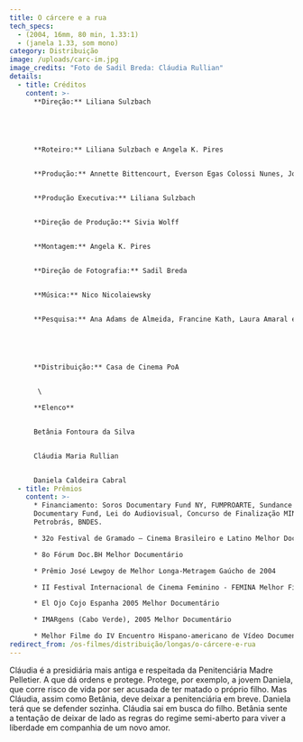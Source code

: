 ```yaml
---
title: O cárcere e a rua
tech_specs:
  - (2004, 16mm, 80 min, 1.33:1)
  - (janela 1.33, som mono)
category: Distribuição
image: /uploads/carc-im.jpg
image_credits: "Foto de Sadil Breda: Cláudia Rullian"
details:
  - title: Créditos
    content: >-
      **Direção:** Liliana Sulzbach


       


      **Roteiro:** Liliana Sulzbach e Angela K. Pires


      **Produção:** Annette Bittencourt, Everson Egas Colossi Nunes, José Pedro Goulart e Ricardo Baptista da Silva


      **Produção Executiva:** Liliana Sulzbach


      **Direção de Produção:** Sivia Wolff


      **Montagem:** Angela K. Pires


      **Direção de Fotografia:** Sadil Breda


      **Música:** Nico Nicolaiewsky


      **Pesquisa:** Ana Adams de Almeida, Francine Kath, Laura Amaral e Silvia Wolff


       


      **Distribuição:** Casa de Cinema PoA


       \

      **Elenco**


      Betânia Fontoura da Silva


      Cláudia Maria Rullian 


      Daniela Caldeira Cabral
  - title: Prêmios
    content: >-
      * Financiamento: Soros Documentary Fund NY, FUMPROARTE, Sundance
      Documentary Fund, Lei do Audiovisual, Concurso de Finalização MINC,
      Petrobrás, BNDES.

      * 32o Festival de Gramado – Cinema Brasileiro e Latino Melhor Documentário

      * 8o Fórum Doc.BH Melhor Documentário

      * Prêmio José Lewgoy de Melhor Longa-Metragem Gaúcho de 2004

      * II Festival Internacional de Cinema Feminino - FEMINA Melhor Filme da Competição Internacional

      * El Ojo Cojo Espanha 2005 Melhor Documentário

      * IMARgens (Cabo Verde), 2005 Melhor Documentário

      * Melhor Filme do IV Encuentro Hispano-americano de Vídeo Documental Independiente (México)
redirect_from: /os-filmes/distribuição/longas/o-cárcere-e-rua
---
```

Cláudia é a presidiária mais antiga e respeitada da Penitenciária Madre Pelletier. A que dá ordens e protege. Protege, por exemplo, a jovem Daniela, que corre risco de vida por ser acusada de ter matado o próprio filho. Mas Cláudia, assim como Betânia, deve deixar a penitenciária em breve. Daniela terá que se defender sozinha. Cláudia sai em busca do filho. Betânia sente a tentação de deixar de lado as regras do regime semi-aberto para viver a liberdade em companhia de um novo amor.